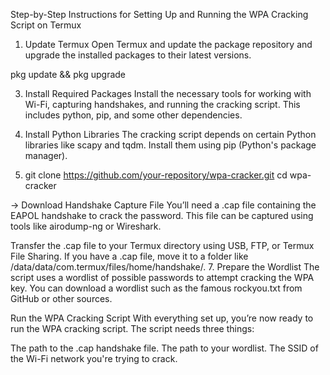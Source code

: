 Step-by-Step Instructions for Setting Up and Running the WPA Cracking Script on Termux

1. Update Termux
Open Termux and update the package repository and upgrade the installed packages to their latest versions.

pkg update && pkg upgrade


3. Install Required Packages
Install the necessary tools for working with Wi-Fi, capturing handshakes, and running the cracking script. This includes python, pip, and some other dependencies.

4. Install Python Libraries
The cracking script depends on certain Python libraries like scapy and tqdm. Install them using pip (Python's package manager).


5. git clone https://github.com/your-repository/wpa-cracker.git
cd wpa-cracker

-> Download Handshake Capture File
You’ll need a .cap file containing the EAPOL handshake to crack the password. This file can be captured using tools like airodump-ng or Wireshark.

Transfer the .cap file to your Termux directory using USB, FTP, or Termux File Sharing.
If you have a .cap file, move it to a folder like /data/data/com.termux/files/home/handshake/.
7. Prepare the Wordlist
The script uses a wordlist of possible passwords to attempt cracking the WPA key.
You can download a wordlist such as the famous rockyou.txt from GitHub or other sources.

Run the WPA Cracking Script
With everything set up, you’re now ready to run the WPA cracking script. The script needs three things:

The path to the .cap handshake file.
The path to your wordlist.
The SSID of the Wi-Fi network you're trying to crack.
